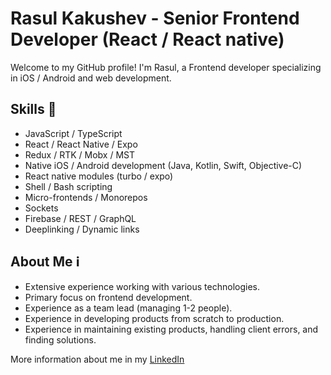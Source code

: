 # Rasul Kakushev - Senior Frontend Developer (React / React native)

Welcome to my GitHub profile! I'm Rasul, a Frontend developer specializing in iOS / Android and web development.

## Skills 💪

* JavaScript / TypeScript
* React / React Native / Expo
* Redux / RTK / Mobx / MST
* Native iOS / Android development (Java, Kotlin, Swift, Objective-C)
* React native modules (turbo / expo)
* Shell / Bash scripting
* Micro-frontends / Monorepos
* Sockets
* Firebase / REST / GraphQL
* Deeplinking / Dynamic links

## About Me ℹ️

* Extensive experience working with various technologies.
* Primary focus on frontend development.
* Experience as a team lead (managing 1-2 people).
* Experience in developing products from scratch to production.
* Experience in maintaining existing products, handling client errors, and finding solutions.

More information about me in my [LinkedIn](https://www.linkedin.com/in/rasfront)
